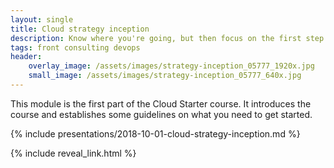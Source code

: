 ```yaml
---
layout: single
title: Cloud strategy inception
description: Know where you're going, but then focus on the first step not the destination.
tags: front consulting devops
header:
    overlay_image: /assets/images/strategy-inception_05777_1920x.jpg
    small_image: /assets/images/strategy-inception_05777_640x.jpg
---
```


This module is the first part of the Cloud Starter course.  It introduces the course and establishes some guidelines on what you need to get started.

{% include presentations/2018-10-01-cloud-strategy-inception.md %}

{% include reveal_link.html %}
